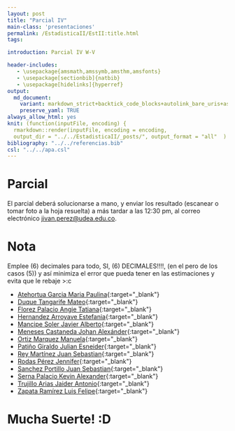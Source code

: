```yaml
---
layout: post
title: "Parcial IV"
main-class: 'presentaciones'
permalink: /EstadisticaII/EstII:title.html
tags:

introduction: Parcial IV W-V

header-includes:
   - \usepackage{amsmath,amssymb,amsthm,amsfonts}
   - \usepackage[sectionbib]{natbib}
   - \usepackage[hidelinks]{hyperref}
output:
  md_document:
    variant: markdown_strict+backtick_code_blocks+autolink_bare_uris+ascii_identifiers+tex_math_single_backslash
    preserve_yaml: TRUE
always_allow_html: yes   
knit: (function(inputFile, encoding) {
  rmarkdown::render(inputFile, encoding = encoding,
  output_dir = "../../EstadisticaII/_posts/", output_format = "all"  ) })
bibliography: "../../referencias.bib"
csl: "../../apa.csl"
---
```








# Parcial

El parcial deberá solucionarse a mano, y enviar los resultado (escanear
o tomar foto a la hoja resuelta) a más tardar a las 12:30 pm, al correo
electrónico <a target="_blank" href="mailto:jivan.perez@udea.edu.co">
jivan.perez@udea.edu.co</a>.

# Nota

Emplee \(6\) decimales para todo, SI, \(6\) DECIMALES!!!!, (en el pero
de los casos \(5\)) y así minimiza el error que pueda tener en las
estimaciones y evita que le rebaje &gt;:c

-   [Atehortua Garcia Maria
    Paulina](https://github.com/jiperezga/jiperezga.github.io/raw/master/Dataset/Parcial/P1152220071.pdf){:target="\_blank"}
-   [Duque Tangarife
    Mateo](https://github.com/jiperezga/jiperezga.github.io/raw/master/Dataset/Parcial/P1045050662.pdf){:target="\_blank"}
-   [Florez Palacio Angie
    Tatiana](https://github.com/jiperezga/jiperezga.github.io/raw/master/Dataset/Parcial/P1001444143.pdf){:target="\_blank"}
-   [Hernandez Arroyave
    Estefania](https://github.com/jiperezga/jiperezga.github.io/raw/master/Dataset/Parcial/P1037660120.pdf){:target="\_blank"}
-   [Mancipe Soler Javier
    Alberto](https://github.com/jiperezga/jiperezga.github.io/raw/master/Dataset/Parcial/P1049024349.pdf){:target="\_blank"}
-   [Meneses Castaneda Johan
    Alexánder](https://github.com/jiperezga/jiperezga.github.io/raw/master/Dataset/Parcial/P1017225004.pdf){:target="\_blank"}
-   [Ortiz Marquez
    Manuela](https://github.com/jiperezga/jiperezga.github.io/raw/master/Dataset/Parcial/P1152469411.pdf){:target="\_blank"}
-   [Patiño Giraldo Julian
    Esneider](https://github.com/jiperezga/jiperezga.github.io/raw/master/Dataset/Parcial/P1000756773.pdf){:target="\_blank"}
-   [Rey Martínez Juan
    Sebastian](https://github.com/jiperezga/jiperezga.github.io/raw/master/Dataset/Parcial/P1005260188.pdf){:target="\_blank"}
-   [Rodas Pérez
    Jennifer](https://github.com/jiperezga/jiperezga.github.io/raw/master/Dataset/Parcial/P1152207604.pdf){:target="\_blank"}
-   [Sanchez Portillo Juan
    Sebastian](https://github.com/jiperezga/jiperezga.github.io/raw/master/Dataset/Parcial/P1127348707.pdf){:target="\_blank"}
-   [Serna Palacio Kevin
    Alexander](https://github.com/jiperezga/jiperezga.github.io/raw/master/Dataset/Parcial/P1048020998.pdf){:target="\_blank"}
-   [Trujillo Arias Jaider
    Antonio](https://github.com/jiperezga/jiperezga.github.io/raw/master/Dataset/Parcial/P1001386543.pdf){:target="\_blank"}
-   [Zapata Ramírez Luis
    Felipe](https://github.com/jiperezga/jiperezga.github.io/raw/master/Dataset/Parcial/P1035915858.pdf){:target="\_blank"}

<h1>
Mucha Suerte! :D
</h1>
